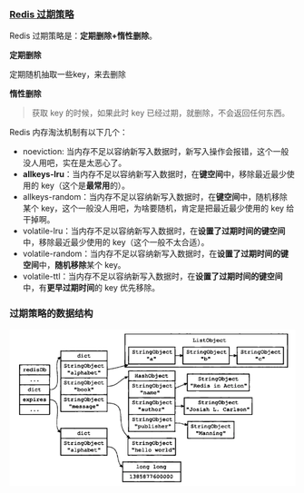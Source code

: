 ### [Redis 过期策略](https://doocs.github.io/advanced-java/#/./docs/high-concurrency/redis-expiration-policies-and-lru?id=redis-过期策略)

Redis 过期策略是：**定期删除+惰性删除**。

**定期删除**

定期随机抽取一些key，来去删除

**惰性删除**

> 获取 key 的时候，如果此时 key 已经过期，就删除，不会返回任何东西。



Redis 内存淘汰机制有以下几个：

- noeviction: 当内存不足以容纳新写入数据时，新写入操作会报错，这个一般没人用吧，实在是太恶心了。
- **allkeys-lru**：当内存不足以容纳新写入数据时，在**键空间**中，移除最近最少使用的 key（这个是**最常用**的）。
- allkeys-random：当内存不足以容纳新写入数据时，在**键空间**中，随机移除某个 key，这个一般没人用吧，为啥要随机，肯定是把最近最少使用的 key 给干掉啊。
- volatile-lru：当内存不足以容纳新写入数据时，在**设置了过期时间的键空间**中，移除最近最少使用的 key（这个一般不太合适）。
- volatile-random：当内存不足以容纳新写入数据时，在**设置了过期时间的键空间**中，**随机移除**某个 key。
- volatile-ttl：当内存不足以容纳新写入数据时，在**设置了过期时间的键空间**中，有**更早过期时间**的 key 优先移除。



### 过期策略的数据结构

![file](./img/expire.webp)
